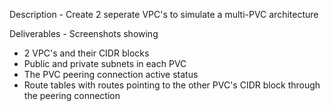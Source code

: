 Description - Create 2 seperate VPC's to simulate a multi-PVC architecture

Deliverables - Screenshots showing
- 2 VPC's and their CIDR blocks
- Public and private subnets in each PVC
- The PVC peering connection active status
- Route tables with routes pointing to the other PVC's CIDR block through the peering connection